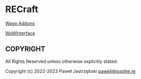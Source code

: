 ﻿# RECraft

[Wago Addons](https://addons.wago.io/addons/recraft-crafting-orders-scanner)

[WoWInterface](https://www.wowinterface.com/downloads/info26512-RECraft-CraftingOrdersScanner.html)

## COPYRIGHT

All Rights Reserved unless otherwise explicitly stated.

Copyright (c) 2022-2023 Paweł Jastrzębski <pawelj@iosphe.re>
